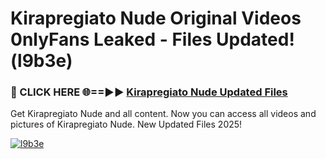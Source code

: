 # Kirapregiato Nude Original Videos 0nlyFans Leaked - Files Updated! (l9b3e)

<h3>🔴 CLICK HERE 🌐==►► <a href="https://tinyurl.com/y5r63du9" rel="nofollow">Kirapregiato Nude Updated Files</a></h3>

Get Kirapregiato Nude and all content. Now you can access all videos and pictures of Kirapregiato Nude. New Updated Files 2025!

[![l9b3e](https://i.imgur.com/UVo9nyh.gif)](https://tinyurl.com/y5r63du9)